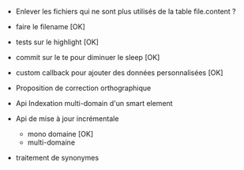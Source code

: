 
* Enlever les fichiers qui ne sont plus utilisés de la table file.content ?

* faire le filename   [OK]

* tests sur le highlight [OK]

* commit sur le te pour diminuer le sleep [OK]

* custom callback pour ajouter des données personnalisées [OK]

* Proposition de correction orthographique


* Api Indexation multi-domain d'un smart element

* Api de mise à jour incrémentale
  * mono domaine [OK]
  * multi-domaine
  
* traitement de synonymes

